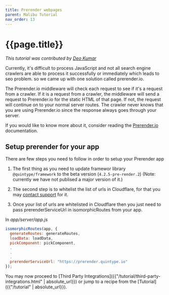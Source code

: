 ```yaml
---
title: Prerender webpages
parent: Malibu Tutorial
nav_order: 13
---
```


# {{page.title}}

*This tutorial was contributed by [Deo Kumar](https://www.linkedin.com/in/deo-kumar)*

Currently, it's difficult to process JavaScript and not all search engine crawlers are able to process it successfully or immediately which leads to seo problem. so we came up with one solution called prerender.io.

The Prerender.io middleware will check each request to see if it's a request from a crawler. If it is a request from a crawler, the middleware will send a request to Prerender.io for the static HTML of that page. If not, the request will continue on to your normal server routes. The crawler never knows that you are using Prerender.io since the response always goes through your server.

If you would like to know more about it, consider reading the [Prerender.io]({{"https://prerender.io/documentation"}}) documentation.

## Setup prerender for your app

There are few steps you need to follow in order to setup your Prerender app

1. The first thing as you need to update framewor library  `@quintype/framework` to the beta version (`4.2.5-pre-render.2`) (Note: currently we have not publised a major version of it.)

2. The second step is to whitelist the list of urls in Cloudflare, for that you may [contact support](mailto:support@quintype.com) for it.

2. Once your list of urls are whitelisted in Cloudflare then you just need to pass prerenderServiceUrl in isomorphicRoutes from your app. 

In *app/server/app.js*

```javascript
isomorphicRoutes(app, {
  generateRoutes: generateRoutes,
  loadData: loadData,
  pickComponent: pickComponent,
  .
  .
  .
  prerenderServiceUrl: "https://prerender.quintype.io"
});
```

You may now proceed to [Third Party Integrations]({{"/tutorial/third-party-integrations.html" | absolute_url}}) or jump to a recipe from the [Tutorial]({{"/tutorial" | absolute_url}}).
